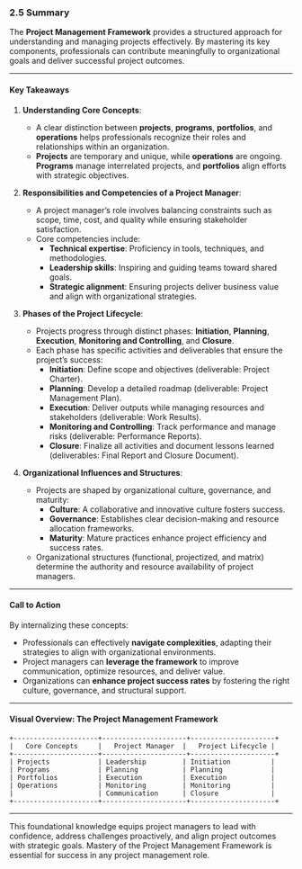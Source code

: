 ### **2.5 Summary**

The **Project Management Framework** provides a structured approach for understanding and managing projects effectively. By mastering its key components, professionals can contribute meaningfully to organizational goals and deliver successful project outcomes.

---

#### **Key Takeaways**

1. **Understanding Core Concepts**:
   - A clear distinction between **projects**, **programs**, **portfolios**, and **operations** helps professionals recognize their roles and relationships within an organization.
   - **Projects** are temporary and unique, while **operations** are ongoing. **Programs** manage interrelated projects, and **portfolios** align efforts with strategic objectives.

2. **Responsibilities and Competencies of a Project Manager**:
   - A project manager’s role involves balancing constraints such as scope, time, cost, and quality while ensuring stakeholder satisfaction.
   - Core competencies include:
     - **Technical expertise**: Proficiency in tools, techniques, and methodologies.
     - **Leadership skills**: Inspiring and guiding teams toward shared goals.
     - **Strategic alignment**: Ensuring projects deliver business value and align with organizational strategies.

3. **Phases of the Project Lifecycle**:
   - Projects progress through distinct phases: **Initiation**, **Planning**, **Execution**, **Monitoring and Controlling**, and **Closure**.
   - Each phase has specific activities and deliverables that ensure the project’s success:
     - **Initiation**: Define scope and objectives (deliverable: Project Charter).
     - **Planning**: Develop a detailed roadmap (deliverable: Project Management Plan).
     - **Execution**: Deliver outputs while managing resources and stakeholders (deliverable: Work Results).
     - **Monitoring and Controlling**: Track performance and manage risks (deliverable: Performance Reports).
     - **Closure**: Finalize all activities and document lessons learned (deliverables: Final Report and Closure Document).

4. **Organizational Influences and Structures**:
   - Projects are shaped by organizational culture, governance, and maturity:
     - **Culture**: A collaborative and innovative culture fosters success.
     - **Governance**: Establishes clear decision-making and resource allocation frameworks.
     - **Maturity**: Mature practices enhance project efficiency and success rates.
   - Organizational structures (functional, projectized, and matrix) determine the authority and resource availability of project managers.

---

#### **Call to Action**

By internalizing these concepts:
- Professionals can effectively **navigate complexities**, adapting their strategies to align with organizational environments.
- Project managers can **leverage the framework** to improve communication, optimize resources, and deliver value.
- Organizations can **enhance project success rates** by fostering the right culture, governance, and structural support.

---

#### **Visual Overview: The Project Management Framework**
```
+---------------------+---------------------+---------------------+
|   Core Concepts     |   Project Manager  |   Project Lifecycle |
+---------------------+---------------------+---------------------+
| Projects            | Leadership         | Initiation          |
| Programs            | Planning           | Planning            |
| Portfolios          | Execution          | Execution           |
| Operations          | Monitoring         | Monitoring          |
|                     | Communication      | Closure             |
+---------------------+---------------------+---------------------+
```
---

This foundational knowledge equips project managers to lead with confidence, address challenges proactively, and align project outcomes with strategic goals. Mastery of the Project Management Framework is essential for success in any project management role.
